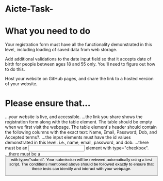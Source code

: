 # Aicte-Task-

# What you need to do
Your registration form must have all the functionality demonstrated in this level, including loading of saved data from web storage.

Add additional validations to the date input field so that it accepts date of birth for people between ages 18 and 55 only. You'll need to figure out how to do this.

Host your website on GitHub pages, and share the link to a hosted version of your website.

# Please ensure that...
...your website is live, and accessible.
...the link you share shows the registration form along with the table element. The table should be empty when we first visit the webpage.
The table element's header should contain the following columns with the exact text: Name, Email, Password, Dob, and Accepted terms?.
...the input elements must have the id values demonstrated in this level. i.e., name, email, password, and dob.
...there must be an <input> element with type="checkbox".
...there must be a <button> with type="submit".
Your submission will be reviewed automatically using a test script. The conditions mentioned above should be followed exactly to ensure that these tests can identify and interact with your webpage.
